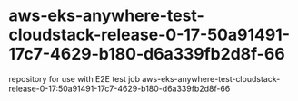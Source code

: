 # aws-eks-anywhere-test-cloudstack-release-0-17-50a91491-17c7-4629-b180-d6a339fb2d8f-66
repository for use with E2E test job aws-eks-anywhere-test-cloudstack-release-0-17:50a91491-17c7-4629-b180-d6a339fb2d8f-66
